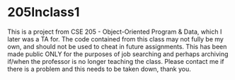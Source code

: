 # 205Inclass1
This is a project from CSE 205 - Object-Oriented Program &amp; Data, which I later was a TA for. The code contained from this class may not fully be my own, and should not be used to cheat in future assignments. This has been made public ONLY for the purposes of job searching and perhaps archiving if/when the professor is no longer teaching the class. Please contact me if there is a problem and this needs to be taken down, thank you.
